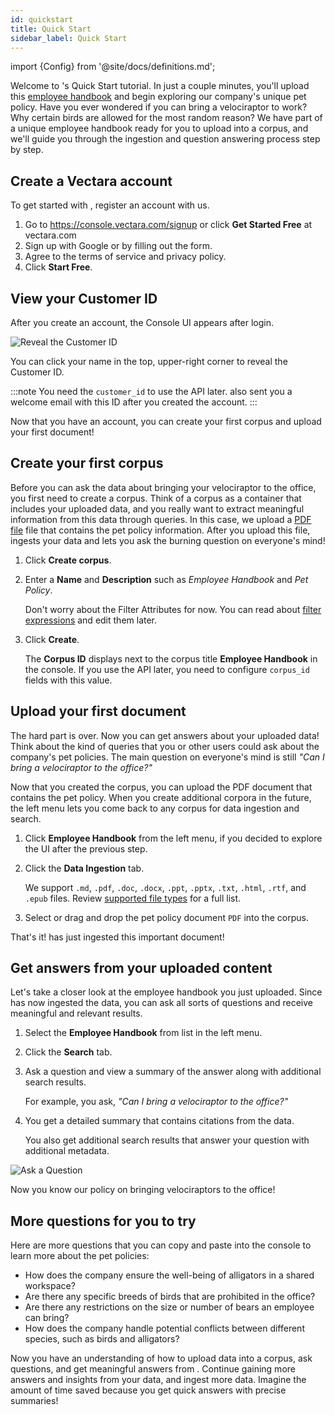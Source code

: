 ```yaml
---
id: quickstart
title: Quick Start
sidebar_label: Quick Start
---
```


import {Config} from '@site/docs/definitions.md';

Welcome to <Config v="names.product"/>'s Quick Start tutorial. In just a couple minutes, 
you'll upload this [employee handbook](/img/vectara_employee_handbook.pdf) and begin exploring our 
company's unique pet policy. Have you ever wondered if you can bring a velociraptor 
to work? Why certain birds are allowed for the most random reason? We have part of a 
unique employee handbook ready for you to upload into a <Config v="names.product"/> corpus, 
and we'll guide you through the ingestion and question answering process step by step.

## Create a Vectara account

To get started with <Config v="names.product"/>, register an account with us.
1. Go to https://console.vectara.com/signup or click **Get Started Free** 
   at vectara.com
2. Sign up with Google or by filling out the form.
3. Agree to the terms of service and privacy policy.
4. Click **Start Free**.

## View your Customer ID

After you create an account, the <Config v="names.product"/> Console UI appears after 
login. 

![Reveal the Customer ID](/img/view_customer_id.gif)

You can click your name in the top, upper-right corner to reveal 
the Customer ID.

:::note
 You need the `customer_id` to use the API later. <Config v="names.product"/> also sent 
 you a welcome email with this ID after you created the account.
:::

Now that you have an account, you can create your first corpus and upload 
your first document!

## Create your first corpus

Before you can ask the data about bringing your velociraptor to the 
office, you first need to create a corpus. Think of a corpus as a container 
that includes your uploaded data, and you really want to extract meaningful 
information from this data through queries. In this case, we upload a [PDF file](/img/vectara_employee_handbook.pdf) file 
that contains the pet policy information. After you upload this 
file, <Config v="names.product"/> ingests your data and lets you ask the burning 
question on everyone's mind!

1. Click **Create corpus**.
2. Enter a **Name** and **Description** such as _Employee Handbook_ and _Pet Policy_.
   
      Don't worry about the Filter Attributes for now. You can read 
      about [filter expressions](/docs/common-use-cases/filtering-by-metadata/filter-overview) and 
      edit them later.
3. Click **Create**. 

   The **Corpus ID** displays next to the corpus title **Employee Handbook** in the 
    console. If you use the API later, you need to configure `corpus_id` fields 
    with this value.
   
## Upload your first document  
   
The hard part is over. Now you can get answers about your uploaded data! 
Think about the kind of queries that you or other users could ask about 
the company's pet policies. The main question on everyone's mind is still
_"Can I bring a velociraptor to the office?"_

Now that you created the corpus, you can upload the PDF document 
that contains the pet policy. When you create additional corpora in the 
future, the left menu lets you come back to any corpus for data 
ingestion and search.

1. Click **Employee Handbook** from the left menu, if you decided to explore the UI
   after the previous step.
2. Click the **Data Ingestion** tab.

   We support `.md`, `.pdf`, `.doc`, `.docx`, `.ppt`, `.pptx`, `.txt`, 
   `.html`, `.rtf`, and `.epub` files. Review [supported file types](/docs/api-reference/indexing-apis/file-upload/file-upload-filetypes) for 
   a full list.

3. Select or drag and drop the pet policy document `PDF` into the corpus.

That's it! <Config v="names.product"/> has just ingested this important document!

## Get answers from your uploaded content

Let's take a closer look at the employee handbook you just uploaded. Since <Config v="names.product"/> has 
now ingested the data, you can ask all sorts of questions and receive 
meaningful and relevant results.

1. Select the **Employee Handbook** from list in the left menu.
2. Click the **Search** tab.
3. Ask a question and view a summary of the answer along with additional 
   search results.

   For example, you ask, _"Can I bring a velociraptor to the office?"_ 
   
4. You get a detailed summary that contains citations from the data.

   You also get additional search results that answer your question with 
   additional metadata.

![Ask a Question](/img/ask_a_question.png)

Now you know our policy on bringing velociraptors to the office!

## More questions for you to try

Here are more questions that you can copy and paste into the console to learn 
more about the pet policies:

- How does the company ensure the well-being of alligators in a shared workspace?
- Are there any specific breeds of birds that are prohibited in the office?
- Are there any restrictions on the size or number of bears an employee 
  can bring?
- How does the company handle potential conflicts between different species, 
  such as birds and alligators?

Now you have an understanding of how to upload data into a corpus, ask 
questions, and get meaningful answers from <Config v="names.product"/>. Continue 
gaining more answers and insights from your data, and ingest more data. 
Imagine the amount of time saved because you get quick answers with precise 
summaries!